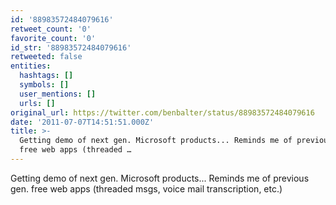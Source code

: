 ```yaml
---
id: '88983572484079616'
retweet_count: '0'
favorite_count: '0'
id_str: '88983572484079616'
retweeted: false
entities:
  hashtags: []
  symbols: []
  user_mentions: []
  urls: []
original_url: https://twitter.com/benbalter/status/88983572484079616
date: '2011-07-07T14:51:51.000Z'
title: >-
  Getting demo of next gen. Microsoft products... Reminds me of previous gen.
  free web apps (threaded …
---
```


Getting demo of next gen. Microsoft products... Reminds me of previous gen. free web apps (threaded msgs, voice mail transcription, etc.)